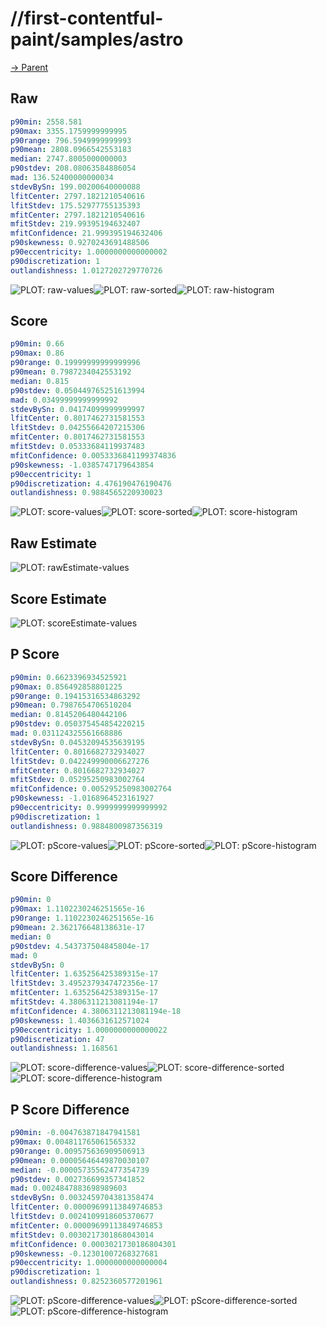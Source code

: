 
# //first-contentful-paint/samples/astro

[→ Parent](../..)


## Raw


```yaml
p90min: 2558.581
p90max: 3355.1759999999995
p90range: 796.5949999999993
p90mean: 2808.0966542553183
median: 2747.8005000000003
p90stdev: 208.08063584886054
mad: 136.52400000000034
stdevBySn: 199.00200640000088
lfitCenter: 2797.1821210540616
lfitStdev: 175.52977755135393
mfitCenter: 2797.1821210540616
mfitStdev: 219.99395194632407
mfitConfidence: 21.999395194632406
p90skewness: 0.9270243691488506
p90eccentricity: 1.0000000000000002
p90discretization: 1
outlandishness: 1.0127202729770726

```

![PLOT: raw-values](./raw/values.svg)![PLOT: raw-sorted](./raw/sorted.svg)![PLOT: raw-histogram](./raw/histogram.svg)
## Score


```yaml
p90min: 0.66
p90max: 0.86
p90range: 0.19999999999999996
p90mean: 0.7987234042553192
median: 0.815
p90stdev: 0.050449765251613994
mad: 0.03499999999999992
stdevBySn: 0.04174099999999997
lfitCenter: 0.8017462731581553
lfitStdev: 0.04255664207215306
mfitCenter: 0.8017462731581553
mfitStdev: 0.05333684119937483
mfitConfidence: 0.0053336841199374836
p90skewness: -1.0385747179643854
p90eccentricity: 1
p90discretization: 4.476190476190476
outlandishness: 0.9884565220930023

```

![PLOT: score-values](./score/values.svg)![PLOT: score-sorted](./score/sorted.svg)![PLOT: score-histogram](./score/histogram.svg)
## Raw Estimate

![PLOT: rawEstimate-values](./rawEstimate/values.svg)
## Score Estimate

![PLOT: scoreEstimate-values](./scoreEstimate/values.svg)
## P Score


```yaml
p90min: 0.6623396934525921
p90max: 0.856492858801225
p90range: 0.19415316534863292
p90mean: 0.7987654706510204
median: 0.8145206480442106
p90stdev: 0.050375454854220215
mad: 0.031124325561668886
stdevBySn: 0.04532094535639195
lfitCenter: 0.8016682732934027
lfitStdev: 0.042249990006627276
mfitCenter: 0.8016682732934027
mfitStdev: 0.05295250983002764
mfitConfidence: 0.005295250983002764
p90skewness: -1.0168964523161927
p90eccentricity: 0.9999999999999992
p90discretization: 1
outlandishness: 0.9884800987356319

```

![PLOT: pScore-values](./pScore/values.svg)![PLOT: pScore-sorted](./pScore/sorted.svg)![PLOT: pScore-histogram](./pScore/histogram.svg)
## Score Difference


```yaml
p90min: 0
p90max: 1.1102230246251565e-16
p90range: 1.1102230246251565e-16
p90mean: 2.362176648138631e-17
median: 0
p90stdev: 4.543737504845804e-17
mad: 0
stdevBySn: 0
lfitCenter: 1.635256425389315e-17
lfitStdev: 3.4952379347472356e-17
mfitCenter: 1.635256425389315e-17
mfitStdev: 4.3806311213081194e-17
mfitConfidence: 4.3806311213081194e-18
p90skewness: 1.4036631612571024
p90eccentricity: 1.0000000000000022
p90discretization: 47
outlandishness: 1.168561

```

![PLOT: score-difference-values](./score-difference/values.svg)![PLOT: score-difference-sorted](./score-difference/sorted.svg)![PLOT: score-difference-histogram](./score-difference/histogram.svg)
## P Score Difference


```yaml
p90min: -0.004763871847941581
p90max: 0.004811765061565332
p90range: 0.009575636909506913
p90mean: 0.00005646449870030107
median: -0.00005735562477354739
p90stdev: 0.002736699357341852
mad: 0.0024847883698989603
stdevBySn: 0.0032459704381358474
lfitCenter: 0.00009699113849746853
lfitStdev: 0.0024109918605370677
mfitCenter: 0.00009699113849746853
mfitStdev: 0.0030217301868043014
mfitConfidence: 0.0003021730186804301
p90skewness: -0.12301007268327681
p90eccentricity: 1.0000000000000004
p90discretization: 1
outlandishness: 0.8252360577201961

```

![PLOT: pScore-difference-values](./pScore-difference/values.svg)![PLOT: pScore-difference-sorted](./pScore-difference/sorted.svg)![PLOT: pScore-difference-histogram](./pScore-difference/histogram.svg)